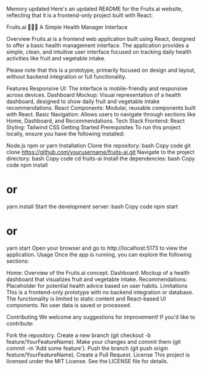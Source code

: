 
Memory updated
Here's an updated README for the Fruits.ai website, reflecting that it is a frontend-only project built with React:

Fruits.ai 🍎🍇🥑
A Simple Health Manager Interface

Overview
Fruits.ai is a frontend web application built using React, designed to offer a basic health management interface. The application provides a simple, clean, and intuitive user interface focused on tracking daily health activities like fruit and vegetable intake.

Please note that this is a prototype, primarily focused on design and layout, without backend integration or full functionality.

Features
Responsive UI: The interface is mobile-friendly and responsive across devices.
Dashboard Mockup: Visual representation of a health dashboard, designed to show daily fruit and vegetable intake recommendations.
React Components: Modular, reusable components built with React.
Basic Navigation: Allows users to navigate through sections like Home, Dashboard, and Recommendations.
Tech Stack
Frontend: React
Styling: Tailwind CSS
Getting Started
Prerequisites
To run this project locally, ensure you have the following installed:

Node.js
npm or yarn
Installation
Clone the repository:
bash
Copy code
git clone https://github.com/yourusername/fruits-ai.git
Navigate to the project directory:
bash
Copy code
cd fruits-ai
Install the dependencies:
bash
Copy code
npm install
# or
yarn install
Start the development server:
bash
Copy code
npm start
# or
yarn start
Open your browser and go to http://localhost:5173 to view the application.
Usage
Once the app is running, you can explore the following sections:

Home: Overview of the Fruits.ai concept.
Dashboard: Mockup of a health dashboard that visualizes fruit and vegetable intake.
Recommendations: Placeholder for potential health advice based on user habits.
Limitations
This is a frontend-only prototype with no backend integration or database. The functionality is limited to static content and React-based UI components. No user data is saved or processed.

Contributing
We welcome any suggestions for improvement! If you'd like to contribute:

Fork the repository.
Create a new branch (git checkout -b feature/YourFeatureName).
Make your changes and commit them (git commit -m 'Add some feature').
Push the branch (git push origin feature/YourFeatureName).
Create a Pull Request.
License
This project is licensed under the MIT License. See the LICENSE file for details.

